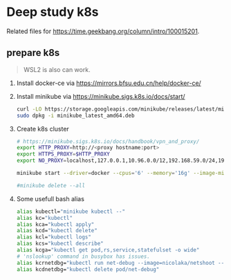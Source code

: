 # Deep study k8s

Related files for <https://time.geekbang.org/column/intro/100015201>.

## prepare k8s

> WSL2 is also can work.

1. Install docker-ce via <https://mirrors.bfsu.edu.cn/help/docker-ce/>

2. Install minikube via <https://minikube.sigs.k8s.io/docs/start/>

    ```bash
    curl -LO https://storage.googleapis.com/minikube/releases/latest/minikube_latest_amd64.deb
    sudo dpkg -i minikube_latest_amd64.deb
    ```

3. Create k8s cluster

    ```bash
    # https://minikube.sigs.k8s.io/docs/handbook/vpn_and_proxy/
    export HTTP_PROXY=http://<proxy hostname:port>
    export HTTPS_PROXY=$HTTP_PROXY
    export NO_PROXY=localhost,127.0.0.1,10.96.0.0/12,192.168.59.0/24,192.168.49.0/24,192.168.39.0/24

    minikube start --driver=docker --cpus='6' --memory='16g' --image-mirror-country='cn'

    #minikube delete --all
    ```

4. Some usefull bash alias

    ```bash
    alias kubectl="minikube kubectl --"
    alias kc="kubectl"
    alias kca="kubectl apply"
    alias kcd="kubectl delete"
    alias kcl="kubectl logs"
    alias kcs="kubectl describe"
    alias kcga="kubectl get pod,rs,service,statefulset -o wide"
    # 'nslookup' command in busybox has issues.
    alias kcrnetdbg="kubectl run net-debug --image=nicolaka/netshoot --image-pull-policy=IfNotPresent -it --rm -- /bin/sh"
    alias kcdnetdbg="kubectl delete pod/net-debug"
    ```
